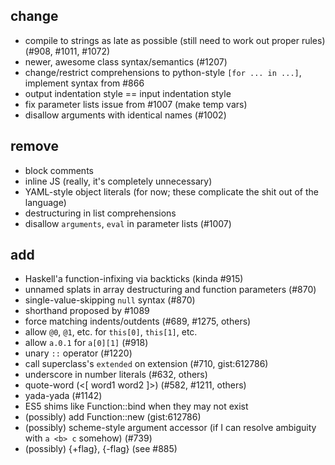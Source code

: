## change
* compile to strings as late as possible (still need to work out proper rules) (#908, #1011, #1072)
* newer, awesome class syntax/semantics (#1207)
* change/restrict comprehensions to python-style `[for ... in ...]`, implement syntax from #866
* output indentation style == input indentation style
* fix parameter lists issue from #1007 (make temp vars)
* disallow arguments with identical names (#1002)

## remove
- block comments
- inline JS (really, it's completely unnecessary)
- YAML-style object literals (for now; these complicate the shit out of the language)
- destructuring in list comprehensions
- disallow `arguments`, `eval` in parameter lists (#1007)

## add
+ Haskell'a function-infixing via backticks (kinda #915)
+ unnamed splats in array destructuring and function parameters (#870)
+ single-value-skipping `null` syntax (#870)
+ shorthand proposed by #1089
+ force matching indents/outdents (#689, #1275, others)
+ allow `@0`, `@1`, etc. for `this[0]`, `this[1]`, etc.
+ allow `a.0.1` for `a[0][1]` (#918)
+ unary `::` operator (#1220)
+ call superclass's `extended` on extension (#710, gist:612786)
+ underscore in number literals (#632, others)
+ quote-word (<[ word1 word2 ]>) (#582, #1211, others)
+ yada-yada (#1142)
+ ES5 shims like Function::bind when they may not exist
+ (possibly) add Function::new (gist:612786)
+ (possibly) scheme-style argument accessor (if I can resolve ambiguity with `a <b> c` somehow) (#739)
+ (possibly) {+flag}, {-flag} (see #885)
